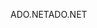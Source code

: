 <span data-ttu-id="d59dd-101">ADO.NET</span><span class="sxs-lookup"><span data-stu-id="d59dd-101">ADO.NET</span></span>